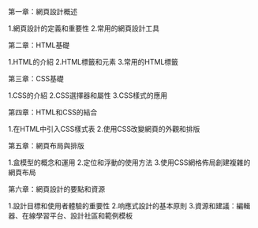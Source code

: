 第一章：網頁設計概述

1.網頁設計的定義和重要性
2.常用的網頁設計工具

第二章：HTML基礎

1.HTML的介紹
2.HTML標籤和元素
3.常用的HTML標籤

第三章：CSS基礎

1.CSS的介紹
2.CSS選擇器和屬性
3.CSS樣式的應用

第四章：HTML和CSS的結合

1.在HTML中引入CSS樣式表
2.使用CSS改變網頁的外觀和排版

第五章：網頁布局與排版

1.盒模型的概念和運用
2.定位和浮動的使用方法
3.使用CSS網格佈局創建複雜的網頁布局

第六章：網頁設計的要點和資源

1.設計目標和使用者體驗的重要性
2.响應式設計的基本原則
3.資源和建議：編輯器、在線學習平台、設計社區和範例模板